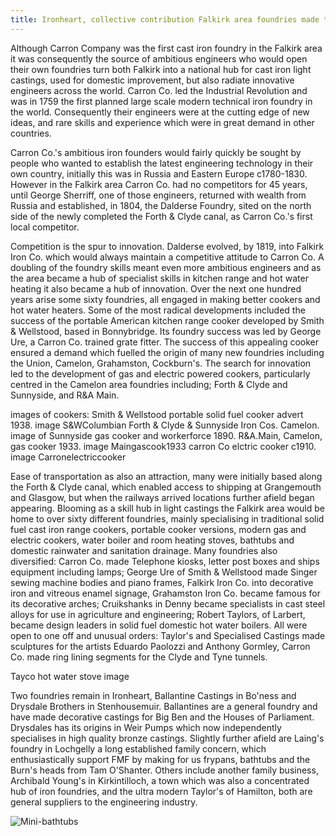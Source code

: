 ```yaml
---
title: Ironheart, collective contribution Falkirk area foundries made to improving public health
---
```

Although Carron Company was the first cast iron foundry in the Falkirk area it was consequently the source of ambitious engineers who would open their own foundries turn both Falkirk into a national hub for cast iron light castings, used for domestic improvement, but also radiate innovative engineers across the world. Carron Co. led the Industrial Revolution and was in 1759 the first planned large scale modern technical iron foundry in the world. Consequently their engineers were at the cutting edge of new ideas, and rare skills and experience which were in great demand in other countries.

Carron Co.'s ambitious iron founders would fairly quickly be sought by people who wanted to establish the latest engineering technology in their own country, initially this was in Russia and Eastern Europe c1780-1830. However in the Falkirk area Carron Co. had no competitors for 45 years, until George Sherriff, one of those engineers, returned with wealth from Russia and established, in 1804, the Dalderse Foundry, sited on the north side of the newly completed the Forth & Clyde canal, as Carron Co.'s first local competitor.

Competition is the spur to innovation. Dalderse evolved, by 1819, into Falkirk Iron Co. which would always maintain a competitive attitude to Carron Co. A doubling of the foundry skills meant even more ambitious engineers and as the area became a hub of specialist skills in kitchen range and hot water heating it also became a hub of innovation. Over the next one hundred years arise some sixty foundries, all engaged in making better cookers and hot water heaters. Some of the most radical developments included the success of the portable American kitchen range cooker developed by Smith & Wellstood, based in Bonnybridge. Its foundry success was led by George Ure, a Carron Co. trained grate fitter. The success of this appealing cooker ensured a demand which fuelled the origin of many new foundries including the Union, Camelon, Grahamston, Cockburn's. The search for innovation led to the development of gas and electric powered cookers, particularly centred in the Camelon area foundries including; Forth & Clyde and Sunnyside, and R&A Main.

images of cookers:
Smith & Wellstood portable solid fuel cooker advert 1938. image S&WColumbian
Forth & Clyde & Sunnyside Iron Cos. Camelon. image of Sunnyside gas cooker and workerforce 1890.
R&A.Main, Camelon, gas cooker 1933. image Maingascook1933
carron Co elctric cooker c1910. image Carronelectriccooker

Ease of transportation as also an attraction, many were initially based along the Forth & Clyde canal, which enabled access to shipping at Grangemouth and Glasgow, but when the railways arrived locations further afield began appearing. Blooming as a skill hub in light castings the Falkirk area would be home to over sixty different foundries, mainly specialising in traditional solid fuel cast iron range cookers, portable cooker versions, modern gas and electric cookers, water boiler and room heating stoves, bathtubs and domestic rainwater and sanitation drainage. Many foundries also diversified: Carron Co. made Telephone kiosks, letter post boxes and ships equipment including lamps; George Ure of Smith & Wellstood made Singer sewing machine bodies and piano frames, Falkirk Iron Co. into decorative iron and vitreous enamel signage, Grahamston Iron Co. became famous for its decorative arches; Cruikshanks in Denny became specialists in cast steel alloys for use in agriculture and engineering; Robert Taylors, of Larbert, became design leaders in solid fuel domestic hot water boilers. All were open to one off and unusual orders: Taylor's and Specialised Castings made sculptures for the artists Eduardo Paolozzi and Anthony Gormley, Carron Co. made ring lining segments for the Clyde and Tyne tunnels.

Tayco hot water stove image

Two foundries remain in Ironheart, Ballantine Castings in Bo'ness and Drysdale Brothers in Stenhousemuir. Ballantines are a general foundry and have made decorative castings for Big Ben and the Houses of Parliament. Drysdales has its origins in Weir Pumps which now independently specialises in high quality bronze castings. Slightly further afield are Laing's foundry in Lochgelly a long established family concern, which enthusiastically support FMF by making for us frypans, bathtubs and the Burn's heads from Tam O'Shanter. Others include another family business, Archibald Young's in Kirkintilloch, a town which was also a concentrated hub of iron foundries, and the ultra modern Taylor's of Hamilton, both are general suppliers to the engineering industry.



![Mini-bathtubs](AIBathtubsx6.jpg)

